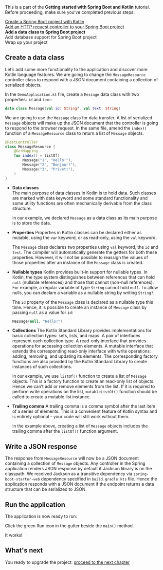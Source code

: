 [//]: # (title: Add a data class to Spring Boot project)

<microformat>
    <p>This is a part of the <strong>Getting started with Spring Boot and Kotlin</strong> tutorial. Before proceeding, make sure you've completed previous steps:</p>
    <p><a href="docs/topics/jvm/jvm-create-project-with-spring-boot.md">Create a Spring Boot project with Kotlin</a><br/><a href="jvm-spring-boot-restful-3.md">Add an HTTP request controller to your Spring Boot project</a><br/><strong>Add a data class to Spring Boot project</strong><br/>Add database support for Spring Boot project<br/>Wrap up your project</p>
</microformat>

## Create a data class

Let’s add some more functionality to the application and discover more Kotlin language features. We are going to change the `MessageResource` controller class to respond with a JSON document containing a collection of serialized objects.

In the `DemoApplication.kt` file, create a `Message` data class with two properties: `id` and `text`:

```kotlin
data class Message(val id: String?, val text: String)
```

We are going to use the `Message` class for data transfer. A list of serialized `Message` objects will make up the JSON document that the controller is going to respond to the browser request.
In the same file, amend the `index()` function of a `MessageResource` class to return a list of `Message` objects.

```kotlin
@RestController
class MessageResource {
    @GetMapping
    fun index() = listOf(
        Message("1", "Hello!"),
        Message("2", "Bonjour!"),
        Message("3", "Privet!"),
    )
}
```

* **Data classes**  
  The main purpose of data classes in Kotlin is to hold data. Such classes are marked with data keyword and some standard functionality and some utility functions are often mechanically derivable from the class structure.
  
  In our example, we declared `Message` as a data class as its main purpose is to store the data.

* **Properties**
  Properties in Kotlin classes can be declared either as mutable, using the `var` keyword, or as read-only, using the `val` keyword.
  
  The `Message` class declares two properties using `val` keyword, the `id` and `text`.
  The compiler will automatically generate the getters for both these properties.
  However, it will not be possible to reassign the values of those properties after an instance of the `Message` class is created.

* **Nullable types**
  Kotlin provides built-in support for nullable types. In Kotlin, the type system distinguishes between references that can hold `null` (nullable references) and those that cannot (non-null references).
  For example, a regular variable of type `String` cannot hold `null`. To allow nulls, you can declare a variable as a nullable string by writing `String?`.

  The `id` property of the `Message` class is declared as a nullable type this time.
  Hence, it is possible to create an instance of `Message` class by passing `null` as a value for `id`:

  ```kotlin
  Message(null, "Hello!")
  ```
  
* **Collections**
  The Kotlin Standard Library provides implementations for basic collection types: sets, lists, and maps.
  A pair of interfaces represent each collection type.
  A read-only interface that provides operations for accessing collection elements.
  A mutable interface that extends the corresponding read-only interface with write operations: adding, removing, and updating its elements.
  The corresponding factory functions are also provided by the Kotlin Standard Library to create instances of such collections.

  In our example, we use `listOf()` function to create a list of `Message` objects.
  This is a factory function to create an read-only list of objects.
  Hence we can’t add or remove elements from the list.
  If it is required to perform write operations on the list, `mutableListOf()` function should be called to create a mutable list instance.

* **Trailing comma**
  A trailing comma is a comma symbol after the last item of a series of elements.
  This is a convenient feature of Kotlin syntax and is entirely optional – your code will still work without them.

  In the example above, creating a list of `Message` objects includes the trailing comma after the `listOf()` function argument.

## Write a JSON response

The response from `MessageResource` will now be a JSON document containing a collection of `Message` objects.
Any controller in the Spring application renders JSON response by default if Jackson library is on the classpath.
We received Jackson as a transitive dependency via `spring-boot-starter-web` dependency specified in `build.gradle.kts` file.
Hence the application responds with a JSON document if the endpoint returns a data structure that can be serialized to JSON.

## Run the application

The application is now ready to run:

Click the green Run icon in the gutter beside the `main()` method.

It works!

## What's next

You ready to upgrade the project: [proceed to the next chapter](jvm-spring-boot-restful-5.md)